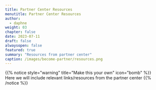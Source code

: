```yaml
---
title: Partner Center Resources
menutitle: Partner Center Resources
author: 
  - daphne
weight: 03
chapter: false
date: 2023-07-11
draft: false
alwaysopen: false
featured: true
summary: "Resources from partner center"
caption: /images/become-partner/resources.png
---
```

{{% notice style="warning" title="Make this your own" icon="bomb" %}}
Here we will include relevant links/resources from the partner center
{{% /notice %}}